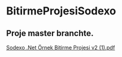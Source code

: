 # BitirmeProjesiSodexo

## Proje master branchte.

[Sodexo .Net Örnek Bitirme Projesi v2 (1).pdf](https://github.com/Semra4141/BitirmeProjesiSodexo/files/8022593/Sodexo.Net.Ornek.Bitirme.Projesi.v2.1.pdf)
